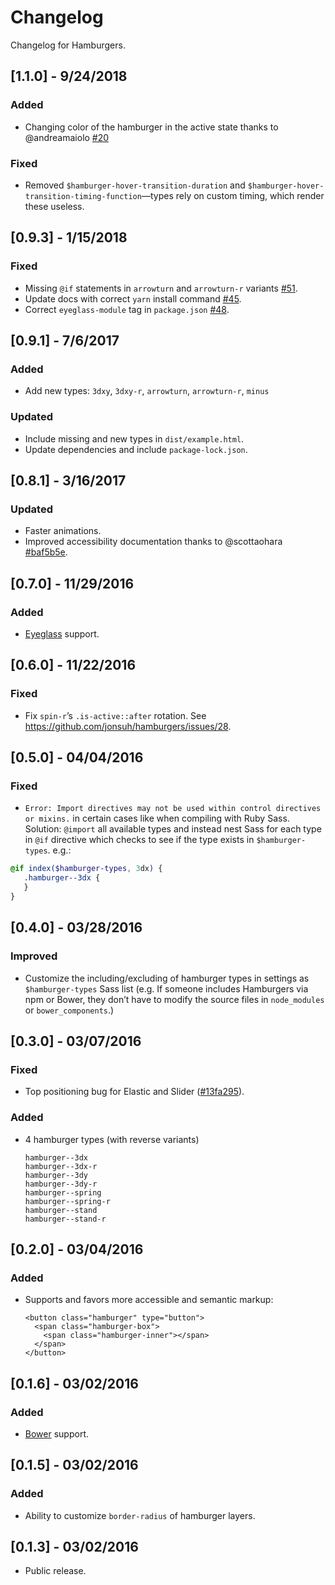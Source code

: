 # Changelog

Changelog for Hamburgers.

## [1.1.0] - 9/24/2018
### Added
- Changing color of the hamburger in the active state thanks to @andreamaiolo [#20](https://github.com/jonsuh/hamburgers/pull/20)

### Fixed
- Removed `$hamburger-hover-transition-duration` and `$hamburger-hover-transition-timing-function`—types rely on custom timing, which render these useless.

## [0.9.3] - 1/15/2018
### Fixed
- Missing `@if` statements in `arrowturn` and `arrowturn-r` variants [#51](https://github.com/jonsuh/hamburgers/pull/51).
- Update docs with correct `yarn` install command [#45](https://github.com/jonsuh/hamburgers/pull/45).
- Correct `eyeglass-module` tag in `package.json` [#48](https://github.com/jonsuh/hamburgers/pull/48).

## [0.9.1] - 7/6/2017
### Added
- Add new types: `3dxy`, `3dxy-r`, `arrowturn`, `arrowturn-r`, `minus`

### Updated
- Include missing and new types in `dist/example.html`.
- Update dependencies and include `package-lock.json`.

## [0.8.1] - 3/16/2017
### Updated
- Faster animations.
- Improved accessibility documentation thanks to @scottaohara [#baf5b5e](https://github.com/jonsuh/hamburgers/pull/34/commits/baf5b5ea3cf9bba155c8e74dc5b95e48e3384c4d).

## [0.7.0] - 11/29/2016
### Added
- [Eyeglass](http://eyeglass.rocks/) support.

## [0.6.0] - 11/22/2016
### Fixed
- Fix `spin-r`’s `.is-active::after` rotation. See https://github.com/jonsuh/hamburgers/issues/28.

## [0.5.0] - 04/04/2016
### Fixed
- `Error: Import directives may not be used within control directives or mixins.` in certain cases like when compiling with Ruby Sass.  
Solution: `@import` all available types and instead nest Sass for each type in `@if` directive which checks to see if the type exists in `$hamburger-types`. e.g.:  
```scss
@if index($hamburger-types, 3dx) {
   .hamburger--3dx {
   }
}
```

## [0.4.0] - 03/28/2016
### Improved
- Customize the including/excluding of hamburger types in settings as `$hamburger-types` Sass list (e.g. If someone includes Hamburgers via npm or Bower, they don’t have to modify the source files in `node_modules` or `bower_components`.)

## [0.3.0] - 03/07/2016
### Fixed
- Top positioning bug for Elastic and Slider ([#13fa295](https://github.com/jonsuh/hamburgers/commit/13fa2958ad18a2e48763824d3a68fd18b03ec274)).

### Added
- 4 hamburger types (with reverse variants)

  ```
  hamburger--3dx
  hamburger--3dx-r
  hamburger--3dy
  hamburger--3dy-r
  hamburger--spring
  hamburger--spring-r
  hamburger--stand
  hamburger--stand-r
  ```

## [0.2.0] - 03/04/2016
### Added
- Supports and favors more accessible and semantic markup:

  ```
  <button class="hamburger" type="button">
    <span class="hamburger-box">
      <span class="hamburger-inner"></span>
    </span>
  </button>
  ```

## [0.1.6] - 03/02/2016
### Added
- [Bower](http://bower.io/) support.

## [0.1.5] - 03/02/2016
### Added
- Ability to customize `border-radius` of hamburger layers.

## [0.1.3] - 03/02/2016
- Public release.
